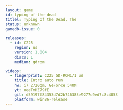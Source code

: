 ```yaml
---
layout: game
id: typing-of-the-dead
titlel: Typing of the Dead, The
status: unknown
gamedb-issue: 0

releases:
  - id: C225
    region: us
    version: 1.004
    discs: 1
    medium: gdrom

videos:
  - fingerprint: C225 GD-ROM1/1 us
    title: Intro auto run
    hw: i7 2720qm, GeForce 540M
    yt: oeeTmHZ79fE
    git: d59197f84353d7d2b746383e9277d9ed7c8c4053
    platform: win86-release
---
```

